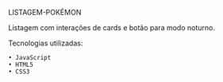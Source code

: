 LISTAGEM-POKÉMON

Listagem com interações de cards e botão para modo noturno.


Tecnologias utilizadas:

    • JavaScript
    • HTML5
    • CSS3
